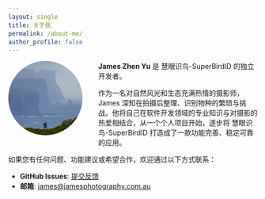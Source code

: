 ```yaml
---
layout: single
title: 关于我
permalink: /about-me/
author_profile: false
---
```


<img src="/images/作者头像.png" alt="James Zhen Yu" style="float: left; width: 150px; border-radius: 50%; margin-right: 2rem; margin-bottom: 1rem;">

**James Zhen Yu** 是 慧眼识鸟-SuperBirdID 的独立开发者。

作为一名对自然风光和生态充满热情的摄影师，James 深知在拍摄后整理、识别物种的繁琐与挑战。他将自己在软件开发领域的专业知识与对摄影的热爱相结合，从一个个人项目开始，逐步将 慧眼识鸟-SuperBirdID 打造成了一款功能完善、稳定可靠的应用。

如果您有任何问题、功能建议或希望合作，欢迎通过以下方式联系：

- **GitHub Issues**: [提交反馈](https://github.com/jamesphotography/superbirdid/issues)
- **邮箱**: [james@jamesphotography.com.au](mailto:james@jamesphotography.com.au)
